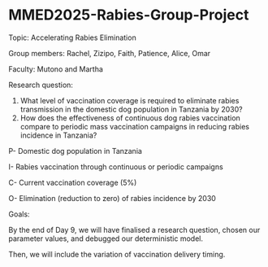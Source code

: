 # MMED2025-Rabies-Group-Project
Topic: Accelerating Rabies Elimination

Group members: Rachel, Zizipo, Faith, Patience, Alice, Omar

Faculty: Mutono and Martha

Research question: 
1. What level of vaccination coverage is required to eliminate rabies transmission in the domestic dog population in Tanzania by 2030?
2. How does the effectiveness of continuous dog rabies vaccination compare to periodic mass vaccination campaigns in reducing rabies incidence in Tanzania?

P- Domestic dog population in Tanzania

I- Rabies vaccination through continuous or periodic campaigns

C- Current vaccination coverage (5%)

O- Elimination (reduction to zero) of rabies incidence by 2030

Goals:

By the end of Day 9, we will have finalised a research question, chosen our parameter values, and debugged our deterministic model.

Then, we will include the variation of vaccination delivery timing. 

